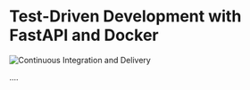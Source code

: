 # Test-Driven Development with FastAPI and Docker

![Continuous Integration and Delivery](https://github.com/HenryDashwood/fastapi-tdd-docker/workflows/Continuous%20Integration%20and%20Delivery/badge.svg?branch=master)

....
